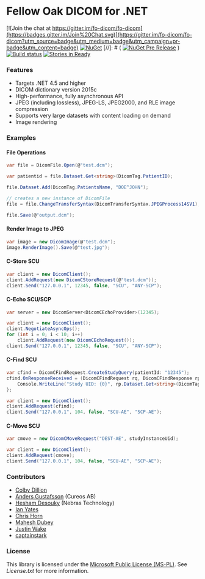 # Fellow Oak DICOM for .NET

[![Join the chat at https://gitter.im/fo-dicom/fo-dicom](https://badges.gitter.im/Join%20Chat.svg)](https://gitter.im/fo-dicom/fo-dicom?utm_source=badge&utm_medium=badge&utm_campaign=pr-badge&utm_content=badge)
[![NuGet](https://img.shields.io/nuget/v/fo-dicom.svg)](https://www.nuget.org/packages/fo-dicom/)
[//]: # ( [![NuGet Pre Release](https://img.shields.io/nuget/vpre/fo-dicom.svg)](https://www.nuget.org/packages/fo-dicom/) )
[![Build status](https://ci.appveyor.com/api/projects/status/r3yptmhufh3dl1xc?svg=true)](https://ci.appveyor.com/project/anders9ustafsson/fo-dicom)
[![Stories in Ready](https://badge.waffle.io/fo-dicom/fo-dicom.svg?label=ready&title=Ready)](http://waffle.io/fo-dicom/fo-dicom)

### Features
* Targets .NET 4.5 and higher
* DICOM dictionary version 2015c
* High-performance, fully asynchronous API
* JPEG (including lossless), JPEG-LS, JPEG2000, and RLE image compression
* Supports very large datasets with content loading on demand
* Image rendering

### Examples

#### File Operations
```csharp
var file = DicomFile.Open(@"test.dcm");

var patientid = file.Dataset.Get<string>(DicomTag.PatientID);

file.Dataset.Add(DicomTag.PatientsName, "DOE^JOHN");

// creates a new instance of DicomFile
file = file.ChangeTransferSyntax(DicomTransferSyntax.JPEGProcess14SV1);

file.Save(@"output.dcm");
```

#### Render Image to JPEG
```csharp
var image = new DicomImage(@"test.dcm");
image.RenderImage().Save(@"test.jpg");
```

#### C-Store SCU
```csharp
var client = new DicomClient();
client.AddRequest(new DicomCStoreRequest(@"test.dcm"));
client.Send("127.0.0.1", 12345, false, "SCU", "ANY-SCP");
```

#### C-Echo SCU/SCP
```csharp
var server = new DicomServer<DicomCEchoProvider>(12345);

var client = new DicomClient();
client.NegotiateAsyncOps();
for (int i = 0; i < 10; i++)
    client.AddRequest(new DicomCEchoRequest());
client.Send("127.0.0.1", 12345, false, "SCU", "ANY-SCP");
```

#### C-Find SCU
```csharp
var cfind = DicomCFindRequest.CreateStudyQuery(patientId: "12345");
cfind.OnResponseReceived = (DicomCFindRequest rq, DicomCFindResponse rp) => {
	Console.WriteLine("Study UID: {0}", rp.Dataset.Get<string>(DicomTag.StudyInstanceUID));
};

var client = new DicomClient();
client.AddRequest(cfind);
client.Send("127.0.0.1", 104, false, "SCU-AE", "SCP-AE");
```

#### C-Move SCU
```csharp
var cmove = new DicomCMoveRequest("DEST-AE", studyInstanceUid);

var client = new DicomClient();
client.AddRequest(cmove);
client.Send("127.0.0.1", 104, false, "SCU-AE", "SCP-AE");
```

### Contributors
* [Colby Dillion](https://github.com/rcd)
* [Anders Gustafsson](https://github.com/anders9ustafsson) (Cureos AB)
* [Hesham Desouky](https://github.com/hdesouky) (Nebras Technology)
* [Ian Yates](http://github.com/IanYates)
* [Chris Horn](https://github.com/GMZ)
* [Mahesh Dubey](https://github.com/mdubey82)
* [Justin Wake](https://github.com/jwake)
* [captainstark](https://github.com/captainstark)

### License
This library is licensed under the [Microsoft Public License (MS-PL)](http://opensource.org/licenses/MS-PL). See _License.txt_ for more information.
